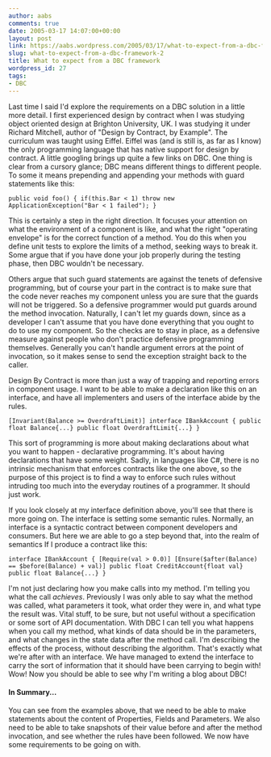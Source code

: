 ```yaml
---
author: aabs
comments: true
date: 2005-03-17 14:07:00+00:00
layout: post
link: https://aabs.wordpress.com/2005/03/17/what-to-expect-from-a-dbc-framework-2/
slug: what-to-expect-from-a-dbc-framework-2
title: What to expect from a DBC framework
wordpress_id: 27
tags:
- DBC
---
```


Last time I said I'd explore the requirements on a DBC solution in a little more detail. I first experienced design by contract when I was studying object oriented design at Brighton University, UK. I was studying it under Richard Mitchell, author of "Design by Contract, by Example". The curriculum was taught using Eiffel. Eiffel was (and is still is, as far as I know) the only programming language that has native support for design by contract. A little googling brings up quite a few links on DBC. One thing is clear from a cursory glance; DBC means different things to different people. To some it means prepending and appending your methods with guard statements like this:



    
    public void foo() { if(this.Bar < 1) throw new ApplicationException("Bar < 1 failed"); }




This is certainly a step in the right direction. It focuses your attention on what the environment of a component is like, and what the right "operating envelope" is for the correct function of a method. You do this when you define unit tests to explore the limits of a method, seeking ways to break it. Some argue that if you have done your job properly during the testing phase, then DBC wouldn't be necessary.




Others argue that such guard statements are against the tenets of defensive programming, but of course your part in the contract is to make sure that the code never reaches my component unless you are sure that the guards will not be triggered. So a defensive programmer would put guards around the method invocation. Naturally, I can't let my guards down, since as a developer I can't assume that you have done everything that you ought to do to use my component. So the checks are to stay in place, as a defensive measure against people who don't practice defensive programming themselves. Generally you can't handle argument errors at the point of invocation, so it makes sense to send the exception straight back to the caller.




Design By Contract is more than just a way of trapping and reporting errors in component usage. I want to be able to make a declaration like this on an interface, and have all implementers and users of the interface abide by the rules.



    
    [Invariant(Balance >= OverdraftLimit)] interface IBankAccount { public float Balance{...} public float OverdraftLimit{...} }




This sort of programming is more about making declarations about what you want to happen - declarative programming. It's about having declarations that have some weight. Sadly, in languages like C#, there is no intrinsic mechanism that enforces contracts like the one above, so the purpose of this project is to find a way to enforce such rules without intruding too much into the everyday routines of a programmer. It should just work.




If you look closely at my interface definition above, you'll see that there is more going on. The interface is setting some semantic rules. Normally, an interface is a syntactic contract between component developers and consumers. But here we are able to go a step beyond that, into the realm of semantics If I produce a contract like this:



    
    interface IBankAccount { [Require(val > 0.0)] [Ensure($after(Balance) == $before(Balance) + val)] public float CreditAccount{float val}  public float Balance{...} }




I'm not just declaring how you make calls into my method. I'm telling you what the call _achieves_. Previously I was only able to say what the method was called, what parameters it took, what order they were in, and what type the result was. Vital stuff, to be sure, but not useful without a specification or some sort of API documentation. With DBC I can tell you what happens when you call my method, what kinds of data should be in the parameters, and what changes in the state data after the method call. I'm describing the effects of the process, without describing the algorithm. That's exactly what we're after with an interface. We have managed to extend the interface to carry the sort of information that it should have been carrying to begin with! Wow! Now you should be able to see why I'm writing a blog about DBC!




#### In Summary...




You can see from the examples above, that we need to be able to make statements about the content of Properties, Fields and Parameters. We also need to be able to take snapshots of their value before and after the method invocation, and see whether the rules have been followed. We now have some requirements to be going on with.




